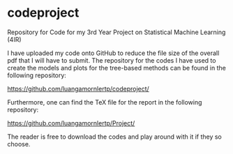 # codeproject
Repository for Code for my 3rd Year Project on Statistical Machine Learning (4IR)

I have uploaded my code onto GitHub to reduce the file size of the overall pdf that I will have to submit.
The repository for the codes I have used to create the models and plots for the tree-based methods can be found in the following repository:

https://github.com/luangamornlertp/codeproject/

Furthermore, one can find the TeX file for the report in the following repository:

https://github.com/luangamornlertp/Project/

The reader is free to download the codes and play around with it if they so choose.

